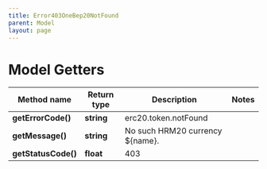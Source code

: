 ```yaml
---
title: Error403OneBep20NotFound
parent: Model
layout: page
---
```


# Model Getters

Method name | Return type | Description | Notes
------------ | ------------- | ------------- | -------------
**getErrorCode()** | **string** | erc20.token.notFound |
**getMessage()** | **string** | No such HRM20 currency ${name}. |
**getStatusCode()** | **float** | 403 |

